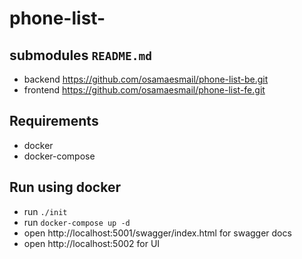 # phone-list-

## submodules `README.md`
* backend https://github.com/osamaesmail/phone-list-be.git
* frontend https://github.com/osamaesmail/phone-list-fe.git

## Requirements
* docker
* docker-compose

## Run using docker
* run `./init`
* run `docker-compose up -d`
* open http://localhost:5001/swagger/index.html for swagger docs
* open http://localhost:5002 for UI
